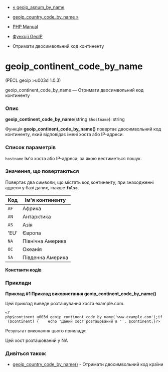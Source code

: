 - [« geoip_asnum_by_name](function.geoip-asnum-by-name.md)
- [geoip_country_code_by_name
»](function.geoip-country-code-by-name.md)

- [PHP Manual](index.md)
- [Функції GeoIP](ref.geoip.md)
- Отримати двосимвольний код континенту

# geoip_continent_code_by_name

(PECL geoip \>u003d 1.0.3)

geoip_continent_code_by_name — Отримати двосимвольний код континенту

### Опис

**geoip_continent_code_by_name**(string `$hostname`): string

Функція **geoip_continent_code_by_name()** повертає двосимвольний код
континенту, який відповідає імені хоста або IP-адреси.

### Список параметрів

`hostname`
Ім'я хоста або IP-адреса, за якою вестиметься пошук.

### Значення, що повертаються

Повертає два символи, що містять код континенту, при знаходженні адреси
у базі даних, інакше **`false`**.

| Код | Ім'я континенту
|------|------------------|
| `AF` | Африка
| `AN` | Антарктика
| `AS` | Азія
| 'EU' | Європа |
| `NA` | Північна Америка
| `OC` | Океанія |
| `SA` | Південна Америка

**Константи кодів**

### Приклади

**Приклад #1 Приклад використання **geoip_continent_code_by_name()****

Цей приклад виведе розташування хоста example.com.

` <?php$continent u003d geoip_continent_code_by_name('www.example.com');if ($continent) {    echo 'Даний хост розташований в ' . $continent;}?> `

Результат виконання цього прикладу:

Цей хост розташований у NA

### Дивіться також

- [geoip_country_code_by_name()](function.geoip-country-code-by-name.md) -
Отримати двосимвольний код країни
